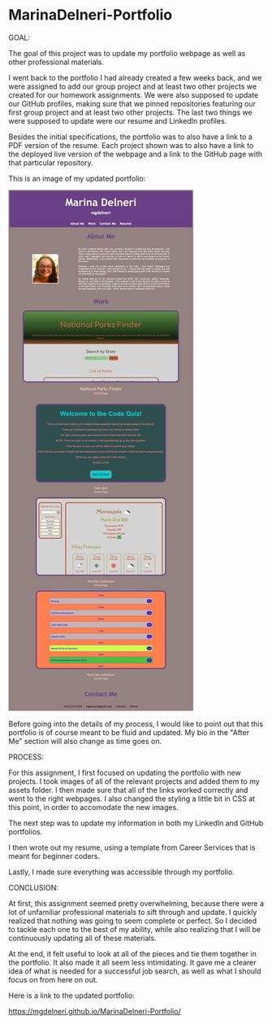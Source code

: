 # MarinaDelneri-Portfolio

GOAL:

The goal of this project was to update my portfolio webpage as well as other professional materials. 

I went back to the portfolio I had already created a few weeks back, and we were assigned to add our group project and at least two other projects we created for our homework assignments. We were also supposed to update our GitHub profiles, making sure that we pinned repositories featuring our first group project and at least two other projects. The last two things we were supposed to update were our resume and LinkedIn profiles. 

Besides the initial specifications, the portfolio was to also have a link to a PDF version of the resume. Each project shown was to also have a link to the deployed live version of the webpage and a link to the GitHub page with that particular repository. 

This is an image of my updated portfolio:

![](./AAAAssets/screencapture-file-Users-Marina-Desktop-homework-coding-MarinaDelneri-Portfolio-index-html-2021-04-05-20_39_07.png)

Before going into the details of my process, I would like to point out that this portfolio is of course meant to be fluid and updated. My bio in the "After Me" section will also change as time goes on. 

PROCESS:

For this assignment, I first focused on updating the portfolio with new projects. I took images of all of the relevant projects and added them to my assets folder. I then made sure that all of the links worked correctly and went to the right webpages. I also changed the styling a little bit in CSS at this point, in order to accomodate the new images. 

The next step was to update my information in both my LinkedIn and GitHub portfolios. 

I then wrote out my resume, using a template from Career Services that is meant for beginner coders.

Lastly, I made sure everything was accessible through my portfolio. 

CONCLUSION:

At first, this assignment seemed pretty overwhelming, because there were a lot of unfamiliar professional materials to sift through and update. I quickly realized that nothing was going to seem complete or perfect. So I decided to tackle each one to the best of my ability, while also realizing that I will be continuously updating all of these materials. 

At the end, it felt useful to look at all of the pieces and tie them together in the portfolio. It also made it all seem less intimidating. It gave me a clearer idea of what is needed for a successful job search, as well as what I should focus on from here on out. 

Here is a link to the updated portfolio: 

https://mgdelneri.github.io/MarinaDelneri-Portfolio/





